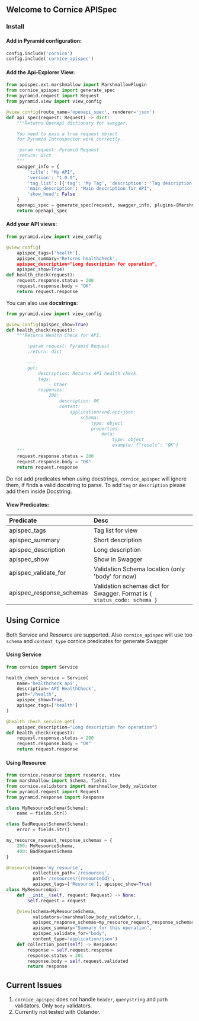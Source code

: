 ## Welcome to Cornice APISpec

### Install

#### Add in Pyramid configuration:

```python
config.include('cornice')
config.include('cornice_apispec')
```

#### Add the Api-Explorer View:

```python
from apispec.ext.marshmallow import MarshmallowPlugin
from cornice_apispec import generate_spec
from pyramid.request import Request
from pyramid.view import view_config

@view_config(route_name='openapi_spec', renderer='json')
def api_spec(request: Request) -> dict:
    """Returns OpenApi dictionary for swagger.

    You need to pass a true request object
    for Pyramid Introspector work correctly.

    :param request: Pyramid Request
    :return: Dict
    """
    swagger_info = {
        'title': "My API",
        'version': "1.0.0",
        'tag_list': [{'tag': 'My Tag', 'description': 'Tag description'}],
        'main_description': "Main description for API",
        'show_head': False
    }
    openapi_spec = generate_spec(request, swagger_info, plugins=[MarshmallowPlugin])
    return openapi_spec
```

#### Add your API views:

```python
from pyramid.view import view_config

@view_config(
    apispec_tags=['health'],
    apispec_summary="Returns healthcheck',
    apispec_description="Long description for operation",
    apispec_show=True)
def health_check(request):
    request.response.status = 200
    request.response.body = "OK"
    return request.response
```

You can also use **docstrings**:

```python
from pyramid.view import view_config

@view_config(apispec_show=True)
def health_check(request):
    """Returns Health Check for API.

        :param request: Pyramid Request
        :return: dict

        ---
        get:
            description: Returns API health check.
            tags:
                - Other
            responses:
                200:
                    description: OK
                    content:
                        application/vnd.api+json:
                            schema:
                                type: object
                                properties:
                                    meta:
                                        type: object
                                        example: {"result": "OK"}
    """
    request.response.status = 200
    request.response.body = "OK"
    return request.response
```

Do not add predicates when using docstrings, `cornice_apispec` will
ignore them, if finds a valid docstring to parse. To add `tag` or
`description` please add them inside Docstring.

#### View Predicates:

| Predicate                | Desc                                                                     |
|:-------------------------|:-------------------------------------------------------------------------|
| apispec_tags             | Tag list for view                                                        |
| apispec_summary          | Short description                                                        |
| apispec_description      | Long description                                                         |
| apispec_show             | Show in Swagger                                                          |
| apispec_validate_for     | Validation Schema location (only 'body' for now)                         |
| apispec_response_schemas | Validation schemas dict for Swagger. Format is `{ status_code: schema }` |

## Using Cornice

Both Service and Resource are supported. Also `cornice_apispec` will use
too `schema` and `content_type` cornice predicates for generate Swagger

#### Using Service

```python
from cornice import Service

health_chech_service = Service(
    name='healthcheck_api',
    description='API HealthCheck',
    path="/health",
    apispec_show=True,
    apispec_tags=['health']
)

@health_chech_service.get(
    apispec_description="Long description for operation")
def health_check(request):
    request.response.status = 200
    request.response.body = "OK"
    return request.response
```

#### Using Resource

```python
from cornice.resource import resource, view
from marshmallow import Schema, fields
from cornice.validators import marshmallow_body_validator
from pyramid.request import Request
from pyramid.response import Response

class MyResourceSchema(Schema):
    name = fields.Str()

class BadRequestSchema(Schema):
    error = fields.Str()

my_resource_request_response_schemas = {
    200: MyResourceSchema,
    400: BadRequestSchema
}

@resource(name='my_resource',
          collection_path='/resources',
          path='/resources/{resourceId}',
          apispec_tags=['Resource'], apispec_show=True)
class MyResourceApi:
    def __init__(self, request: Request) -> None:
        self.request = request

    @view(schema=MyResourceSchema,
          validators=(marshmallow_body_validator,),
          apispec_response_schemas=my_resource_request_response_schemas,
          apispec_summary="Summary for this operation",
          apispec_validate_for="body",
          content_type='application/json')
    def collection_post(self) -> Response:
        response = self.request.response
        response.status = 201
        response.body = self.request.validated
        return response

```

## Current Issues
1. `cornice_apispec` does not handle `header`, `querystring` and `path` validators. Only `body` validators.
2. Currently not tested with Colander.

